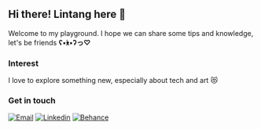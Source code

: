 ## Hi there! Lintang here 👋
Welcome to my playground. I hope we can share some tips and knowledge, let's be friends **ʕ•́ᴥ•̀ʔっ♡**


### Interest
I love to explore something new, especially about tech and art 😻


### Get in touch
[![Email][E-mail]][Email-url] [![Linkedin][Linked.in]][Linkedin-url] [![Behance][Behance.net]][Behance-url] 





<!-- MARKDOWN LINKS & IMAGES -->
<!-- https://www.markdownguide.org/basic-syntax/#reference-style-links -->
[Linked.in]: https://img.shields.io/badge/linkedin-%230077B5.svg?&style=for-the-badge&logo=linkedin&logoColor=white
[Linkedin-url]: https://www.linkedin.com/in/phyllalintang/
[E-mail]: https://img.shields.io/badge/Gmail-D14836?style=for-the-badge&logo=gmail&logoColor=white
[Email-url]: mailto:phyllalintang@gmail.com
[Behance.net]: https://img.shields.io/badge/Behance-000000?style=for-the-badge&logo=behance&logoColor=white
[Behance-url]: https://www.behance.net/lintangnfs

